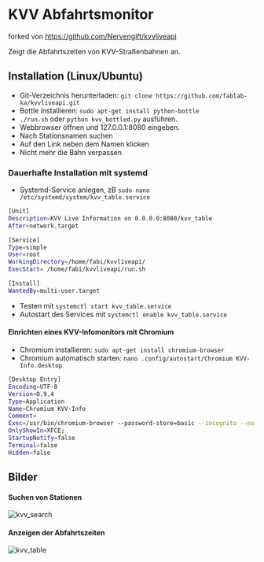 # KVV Abfahrtsmonitor
forked von https://github.com/Nervengift/kvvliveapi

Zeigt die Abfahrtszeiten von KVV-Straßenbahnen an.

## Installation (Linux/Ubuntu)
* Git-Verzeichnis herunterladen: `git clone https://github.com/fablab-ka/kvvliveapi.git`
* Bottle installieren: `sudo apt-get install python-bottle`
* `./run.sh` oder `python kvv_bottled.py` ausführen.
* Webbrowser öffnen und 127.0.0.1:8080 eingeben.
* Nach Stationsnamen suchen
* Auf den Link neben dem Namen klicken
* Nicht mehr die Bahn verpassen

### Dauerhafte Installation mit systemd
* Systemd-Service anlegen, zB `sudo nano /etc/systemd/system/kvv_table.service`
```bash
[Unit]
Description=KVV Live Information on 0.0.0.0:8080/kvv_table
After=network.target

[Service]
Type=simple
User=root
WorkingDirectory=/home/fabi/kvvliveapi/
ExecStart= /home/fabi/kvvliveapi/run.sh

[Install]
WantedBy=multi-user.target
```

* Testen mit `systemctl start kvv_table.service`
* Autostart des Services mit `systemctl enable kvv_table.service`
#### Einrichten eines KVV-Infomonitors mit Chromium
* Chromium installieren: `sudo apt-get install chromium-browser`
* Chromium automatisch starten: `nano .config/autostart/Chromium KVV-Info.desktop`
```bash
[Desktop Entry]
Encoding=UTF-8
Version=0.9.4
Type=Application
Name=Chromium KVV-Info
Comment=
Exec=/usr/bin/chromium-browser --password-store=basic --incognito --no-first-run --touch-events=enabled --fast --fast-start --disable-popup-blocking --disable-infobars --disable-session-crashed-bubble --disable-tab-switcher --disable-translate --enable-low-res-tiling --kiosk 127.0.0.1:8080/kvv_table?station=de:8212:1
OnlyShowIn=XFCE;
StartupNotify=false
Terminal=false
Hidden=false
```
## Bilder
#### Suchen von Stationen
![kvv_search](https://github.com/fablab-ka/kvvliveapi/blob/master/docs/kvv_search.png)
#### Anzeigen der Abfahrtszeiten
![kvv_table](https://github.com/fablab-ka/kvvliveapi/blob/master/docs/kvv_table.png)
